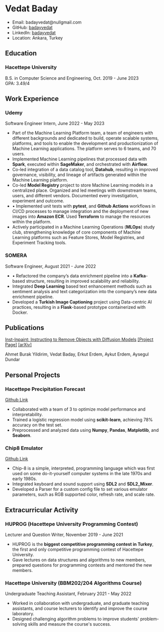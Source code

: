 # Vedat Baday

- Email: badayvedat@<span class=displaynone>null</span>gmail.com
- GitHub: [badayvedat](https://github.com/badayvedat)
- LinkedIn: [badayvedat](https://linkedin.com/in/badayvedat)
- Location: Ankara, Turkey

## Education

### **Hacettepe University** <br>
B.S. in Computer Science and Engineering, Oct. 2019 - June 2023 <br>
GPA: 3.49/4

## Work Experience

### Udemy
Software Engineer Intern, June 2022 - May 2023

- Part of the Machine Learning Platform team, a team of engineers with different backgrounds and dedicated to build, operate scalable systems, platforms, and tools to enable the development and productionization of Machine Learning applications. The platform serves to 6 teams, and 70 users.
- Implemented Machine Learning pipelines that processed data with **Spark**, executed within **SageMaker**, and orchestrated with **Airflow**.
- Co-led integration of a data catalog tool, **Datahub**, resulting in improved governance, visibility, and lineage of artifacts generated within the Machine Learning platform.
- Co-led **Model Registry** project to store Machine Learning models in a centralized place. Organized and led meetings with downstream teams, users, and different vendors. Documented every investigation, experiment and outcome.
- • Implemented unit tests with **pytest**, and **Github Actions** workflows in CI/CD processes to manage integration and the deployment of new images into **Amazon ECR**. Used **Terraform** to manage the resources within the platform.
- Actively participated in a Machine Learning Operations (**MLOps**) study club, strengthening knowledge of core components of Machine Learning platforms such as Feature Stores, Model Registries, and Experiment Tracking tools.

### SOMERA
Software Engineer, August 2021 - June 2022

- • Refactored the company’s data enrichment pipeline into a **Kafka**-based structure, resulting in improved scalability and reliability.
- Integrated **Deep Learning** based text enhancement methods such as sentiment analysis and text categorization into the company’s new data enrichment pipeline.
- Developed a **Turkish Image Captioning** project using Data-centric AI practices, resulting in a **Flask**-based prototype containerized with Docker.

## Publications
<ins>Inst-Inpaint: Instructing to Remove Objects with Diffusion Models</ins> [[Project Page]](http://instinpaint.abyildirim.com/) [[arXiv]](https://arxiv.org/abs/2304.03246)

Ahmet Burak Yildirim, Vedat Baday, Erkut Erdem, Aykut Erdem, Aysegul Dundar

## Personal Projects

### Hacettepe Precipitation Forecast
[Github Link](https://github.com/badayvedat/hacettepe-precipitation-forecast)

- Collaborated with a team of 3 to optimize model performance and interpretability.
- Trained a logistic regression model using **scikit-learn**, achieving 78% accuracy on the test set.
- Preprocessed and analyzed data using **Numpy**, **Pandas**, **Matplotlib**, and **Seaborn**.

### Chip8 Emulator
[Github Link](https://github.com/badayvedat/chip8-emulator)

- Chip-8 is a simple, interpreted, programming language which was first used on some do-it-yourself computer systems in the late 1970s and early 1980s.
- Integrated keyboard and sound support using **SDL2** and **SDL2_Mixer**.
- Developed a Parser for a custom config file to set various emulator parameters, such as RGB supported color, refresh rate, and scale rate.

## Extracurricular Activity

### HUPROG (Hacettepe University Programming Contest) <br>
Lecturer and Question Writer, November 2019 - June 2021

- HUPROG is the **biggest competitive programming contest in Turkey**, the first and only competitive programming contest of Hacettepe University.
- Gave lectures on data structures and algorithms to new members, prepared questions for programming contests and mentored the new members.

### Hacettepe University (BBM202/204 Algorithms Course) <br>
Undergraduate Teaching Assistant, February 2021 - May 2022

- Worked in collaboration with undergraduate, and graduate teaching assistants, and course lecturers to identify and improve the course laboratory.
- Designed challenging algorithm problems to improve students' problem-solving skills and measure the course's success. 

